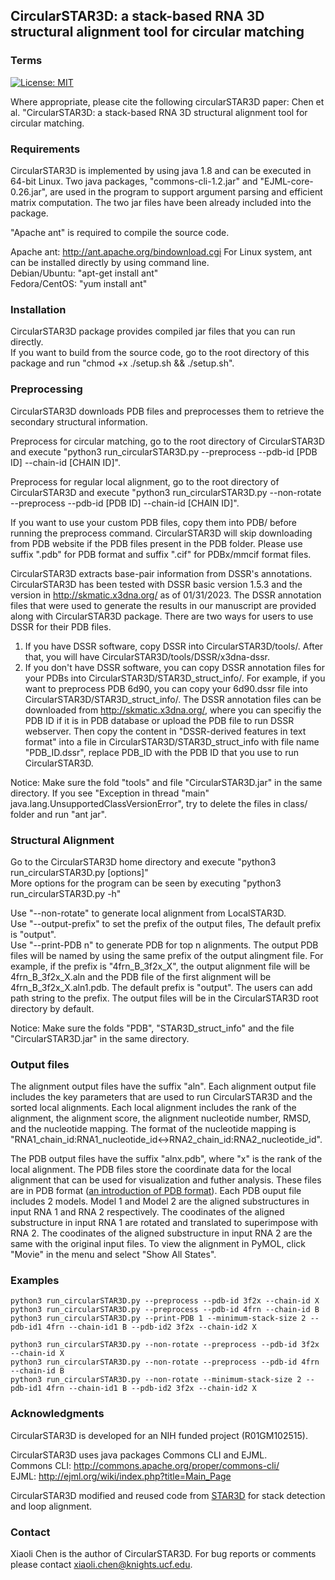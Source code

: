 ## CircularSTAR3D: a stack-based RNA 3D structural alignment tool for circular matching

### Terms

[![License: MIT](https://img.shields.io/badge/License-MIT-yellow.svg)](https://opensource.org/licenses/MIT)  

Where appropriate, please cite the following circularSTAR3D paper:
Chen et al. "CircularSTAR3D: a stack-based RNA 3D structural alignment tool for circular matching.

### Requirements
CircularSTAR3D is implemented by using java 1.8 and can be executed in 64-bit 
Linux. Two java packages, "commons-cli-1.2.jar" and "EJML-core-0.26.jar", 
are used in the program to support argument parsing and efficient 
matrix computation. The two jar files have been already included into the package.

 "Apache ant" is required to compile the source code.

Apache ant: http://ant.apache.org/bindownload.cgi 
For Linux system, ant can be installed directly by using command line.  
Debian/Ubuntu: "apt-get install ant"  
Fedora/CentOS: "yum install ant"   

### Installation
CircularSTAR3D package provides compiled jar files that you can run directly.  
If you want to build from the source code, go to the root directory of this package and run "chmod +x ./setup.sh && ./setup.sh". 

### Preprocessing
CircularSTAR3D downloads PDB files and preprocesses them to retrieve the 
secondary structural information.

Preprocess for circular matching, go to the root directory of CircularSTAR3D and execute 
"python3 run_circularSTAR3D.py --preprocess --pdb-id [PDB ID] --chain-id [CHAIN ID]".

Preprocess for regular local alignment, go to the root directory of CircularSTAR3D and execute 
"python3 run_circularSTAR3D.py --non-rotate --preprocess --pdb-id [PDB ID] --chain-id [CHAIN ID]".

If you want to use your custom PDB files, copy them into PDB/ before running the preprocess command. CircularSTAR3D will skip downloading from PDB website if the PDB files present in the PDB folder. Please use suffix ".pdb" for PDB format and suffix ".cif" for PDBx/mmcif format files.    

CircularSTAR3D extracts base-pair information from DSSR's annotations. CircularSTAR3D has been tested with DSSR basic version 1.5.3 and the version in http://skmatic.x3dna.org/ as of 01/31/2023. The DSSR annotation files that were used to generate the results in our manuscript are provided along with CircularSTAR3D package. There are two ways for users to use DSSR for their PDB files.
1. If you have DSSR software, copy DSSR into CircularSTAR3D/tools/. After that, you will have CircularSTAR3D/tools/DSSR/x3dna-dssr.
2. If you don't have DSSR software, you can copy DSSR annotation files for your PDBs into CircularSTAR3D/STAR3D_struct_info/.
   For example, if you want to preprocess PDB 6d90, you can copy your 6d90.dssr file into CircularSTAR3D/STAR3D_struct_info/. The DSSR annotation files can be downloaded from http://skmatic.x3dna.org/, where you can specifiy the PDB ID if it is in PDB database or upload the PDB file to run DSSR webserver. Then copy the content in "DSSR-derived features in text format" into a file in CircularSTAR3D/STAR3D_struct_info with file name "PDB_ID.dssr", replace PDB_ID with the PDB ID that you use to run CircularSTAR3D.

Notice: Make sure the fold "tools" and file "CircularSTAR3D.jar" in the same directory. If you see "Exception in thread "main" java.lang.UnsupportedClassVersionError", try to delete the files in class/ folder and run "ant jar".

### Structural Alignment
Go to the CircularSTAR3D home directory and execute 
"python3 run_circularSTAR3D.py [options]"  
More options for the program can be seen by executing 
"python3 run_circularSTAR3D.py -h"

Use "--non-rotate" to generate local alignment from LocalSTAR3D.  
Use "--output-prefix" to set the prefix of the output files, The default prefix is "output".  
Use "--print-PDB n" to generate PDB for top n alignments. The output PDB files will be named by using the same prefix of the output alingment file. For example, if the prefix is "4frn_B_3f2x_X", the output alignment file will be 4frn_B_3f2x_X.aln and the PDB file of the first alignment will be 4frn_B_3f2x_X.aln1.pdb. The default prefix is "output". The users can add path string to the prefix. The output files will be in the CircularSTAR3D root directory by default.  

Notice: Make sure the folds "PDB", "STAR3D_struct_info" and the file "CircularSTAR3D.jar" 
in the same directory. 

### Output files  
The alignment output files have the suffix "aln". Each alignment output file includes the key parameters that are used to run CircularSTAR3D and the sorted local alignments. Each local alignment includes the rank of the alignment, the alignment score, the alignment nucleotide number, RMSD, and the nucleotide mapping. The format of the nucleotide mapping is "RNA1_chain_id:RNA1_nucleotide_id<->RNA2_chain_id:RNA2_nucleotide_id".  

The PDB output files have the suffix "alnx.pdb", where "x" is the rank of the local alignment. The PDB files store the coordinate data for the local alignment that can be used for visualization and futher analysis. These files are in PDB format ([an introduction of PDB format](https://www.cgl.ucsf.edu/chimera/docs/UsersGuide/tutorials/pdbintro.html)). Each PDB ouput file includes 2 models. Model 1 and Model 2 are the aligned substructures in input RNA 1 and RNA 2 respectively. The coodinates of the aligned substructure in input RNA 1 are rotated and translated to superimpose with RNA 2. The coodinates of the aligned substructure in input RNA 2 are the same with the original input files. To view the alignment in PyMOL, click "Movie" in the menu and select "Show All States".  

### Examples
```
python3 run_circularSTAR3D.py --preprocess --pdb-id 3f2x --chain-id X
python3 run_circularSTAR3D.py --preprocess --pdb-id 4frn --chain-id B
python3 run_circularSTAR3D.py --print-PDB 1 --minimum-stack-size 2 --pdb-id1 4frn --chain-id1 B --pdb-id2 3f2x --chain-id2 X

python3 run_circularSTAR3D.py --non-rotate --preprocess --pdb-id 3f2x --chain-id X  
python3 run_circularSTAR3D.py --non-rotate --preprocess --pdb-id 4frn --chain-id B  
python3 run_circularSTAR3D.py --non-rotate --minimum-stack-size 2 --pdb-id1 4frn --chain-id1 B --pdb-id2 3f2x --chain-id2 X
```

### Acknowledgments
CircularSTAR3D is developed for an NIH funded project (R01GM102515).

CircularSTAR3D uses java packages Commons CLI and EJML.  
Commons CLI: http://commons.apache.org/proper/commons-cli/  
EJML: http://ejml.org/wiki/index.php?title=Main_Page  

CircularSTAR3D modified and reused code from [STAR3D](http://genome.ucf.edu/STAR3D/) for stack detection and loop alignment.  
  
### Contact
Xiaoli Chen is the author of CircularSTAR3D. For bug reports or comments please contact xiaoli.chen@knights.ucf.edu.
